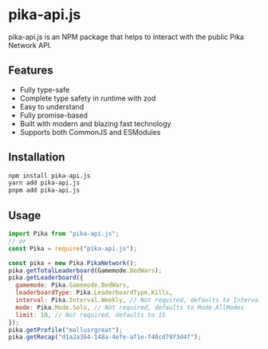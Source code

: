 # pika-api.js

pika-api.js is an NPM package that helps to interact with the public Pika Network API.

## Features

- Fully type-safe
- Complete type safety in runtime with zod
- Easy to understand
- Fully promise-based
- Built with modern and blazing fast technology
- Supports both CommonJS and ESModules

## Installation

```sh
npm install pika-api.js
yarn add pika-api.js
pnpm add pika-api.js
```

## Usage

```js
import Pika from "pika-api.js";
// or
const Pika = require("pika-api.js");

const pika = new Pika.PikaNetwork();
pika.getTotalLeaderboard(Gamemode.BedWars);
pika.getLeaderboard({
  gamemode: Pika.Gamemode.BedWars,
  leaderboardType: Pika.LeaderboardType.Kills,
  interval: Pika.Interval.Weekly, // Not required, defaults to Interval.AllTime
  mode: Pika.Mode.Solo, // Not required, defaults to Mode.AllModes
  limit: 10, // Not required, defaults to 15
});
pika.getProfile("mallusrgreat");
pika.getRecap("d1a2a364-148a-4efe-af1e-f40cd7973d4f");
```
